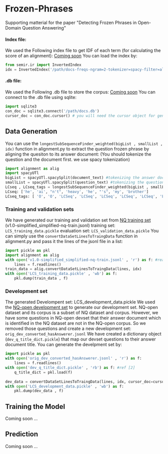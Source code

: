 # Frozen-Phrases
Supporting matterial for the paper "Detecting Frozen Phrases in Open-Domain Question Answering"
#### Index file:
We used the Following index file to get IDF of each term (for calculating the score of an alignment):  [Coming soon]()
You can load the index by:
```python
from semir.ir import InvertedIndex
idx = InvertedIndex('/path/docs-freqs-ngram=2-tokenizer=spacy-filter=all.npz')
```
#### .db file:
We used the Following .db file to store the corpus:  [Coming soon]()
You can connect to the .db file using sqlite:
```python
import sqlite3
con_doc = sqlite3.connect('/path/docs.db')
cursor_doc = con_doc.cursor() # you will need the cursor object for generating the development set
```
## Data Generation
You can use the `longestSubSequenceFinder_weighted(bigList , smallList , idx)` function in alignment.py to extract the question frozen phrase by aligning the quesiton to its answer document: (You should tokenize the question and the document first. we use spacy tokenization)
```python
import alignment as alig
import spacyUTl
bigList = spacyUTl.spacySplit(document_text) #tokenizing the answer document
smallList = spacyUTl.spacySplit(question_text) #tokenizing the question "who wrote he ai n't heavy he 's my brother lyrics"
LCseq , LCseq_tags = longestSubSequenceFinder_weighted(bigList , smallList , idx)
LCseq: ['he', 'ai', "n't", 'heavy', 'he', "'s", 'my', 'brother']
LCseq_tags: [ 'O', 'O', 'LCSeq', 'LCSeq', 'LCSeq', 'LCSeq', 'LCSeq', 'LCSeq', 'LCSeq', 'LCSeq', 'O' ]
```
### Training and validation sets
We have generated our training and validation set from [NQ training set](https://ai.google.com/research/NaturalQuestions/download) (v1.0-simplified_simplified-nq-train.jsonl)
training set: `LCS_training_data.pickle`
evaluation set: `LCS_validation_data.pickle`
You can simply use the `convertDataSetLinesToTraingData` function in alignment.py and pass it the lines of the jsonl file in a list:
```python
import pickle as pkl
import alignment as alig
with open('v1.0-simplified_simplified-nq-train.jsonl' , 'r') as f: #reading the lines of the NQ training set
    lines = f.readlines() 
train_data = alig.convertDataSetLinesToTraingData(lines, idx) 
with open('LCS_training_data.pickle' , 'wb') as f:
    pkl.dump(train_data , f)
```
### Development set
The generated Develompent set: LCS_development_data.pickle
We used the [NQ-open development set](https://huggingface.co/datasets/nq_open) to generate our development set. NQ-open dataset and its corpus is a subset of NQ dataset and corpus. However, we have some questions in NQ-open devset that their answer document which is identified in the NQ dataset are not in the NQ-open corpus. So we removed those questions and create a new development set: `orig_dev_converted_hasAnswerer.jsonl`
We have created a dictionary object (`dev_q_title_dict.pickle`) that map our devset questions to their answer document title.
You can generate the develpment set by:
```python
import pickle as pkl
with open('orig_dev_converted_hasAnswerer.jsonl' , 'r') as f:
    lines = f.readlines()
with open('dev_q_title_dict.pickle' , 'rb') as f: #ref [2]
    q_title_dict = pkl.load(f)
    
dev_data = convertDataSetLinesToTraingData(lines, idx, cursor_doc=cursor_doc , q_title_dict=q_title_dict)
with open('LCS_development_data.pickle' , 'wb') as f:
    pkl.dump(dev_data , f)
```
## Training the Model
Coming soon ...
## Prediction
Coming soon ...
